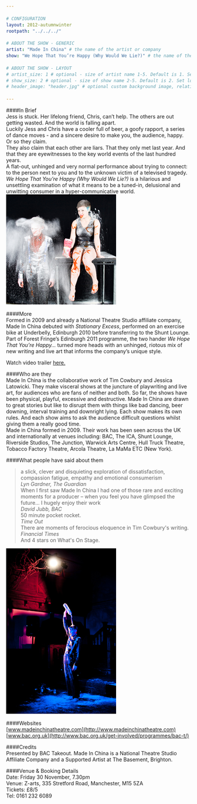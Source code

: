 ```yaml
---

# CONFIGURATION
layout: 2012-autumnwinter
rootpath: "../../../"

# ABOUT THE SHOW - GENERIC
artist: "Made In China" # the name of the artist or company
show: "We Hope That You’re Happy (Why Would We Lie?)" # the name of the show

# ABOUT THE SHOW - LAYOUT
# artist_size: 1 # optional - size of artist name 1-5. Default is 1. Set longer names to lower values
# show_size: 2 # optional - size of show name 2-5. Default is 2. Set longer names to lower values
# header_image: "header.jpg" # optional custom background image, relative to current page

---
```


####In Brief    
Jess is stuck. Her lifelong friend, Chris, can’t help. The others are out getting wasted. And the world is falling apart.    
Luckily Jess and Chris have a cooler full of beer, a goofy rapport, a series of dance moves - and a sincere desire to make you, the audience, happy.            
Or so they claim.    
They also claim that each other are liars. That they only met last year. And that they are eyewitnesses to the key world events of the last hundred years.                
A flat-out, unhinged and very normal performance about trying to connect: to the person next to you and to the unknown victim of a televised tragedy.            
*We Hope That You’re Happy (Why Would We Lie?)* is a hilarious and unsettling examination of what it means to be a tuned-in, delusional and unwitting consumer in a hyper-communicative world.    
![We Hope That You're Happy](Made-In-China_0134.jpg)    

####More    
Formed in 2009 and already a National Theatre Studio affiliate company, Made In China debuted with *Stationary Excess*, performed on an exercise bike at Underbelly, Edinburgh 2010 before transferring to the Shunt Lounge.  Part of Forest Fringe’s Edinburgh 2011 programme, the two hander *We Hope That You’re Happy…* turned more heads with an unhinged, riotous mix of new writing and live art that informs the company’s unique style.   

Watch video trailer [here.](http://vimeo.com/30622699)    

####Who are they    
Made In China is the collaborative work of Tim Cowbury and Jessica Latowicki. They make visceral shows at the juncture of playwriting and live art, for audiences who are fans of neither and both. So far, the shows have been physical, playful, excessive and destructive. Made In China are drawn to great stories but like to disrupt them with things like bad dancing, beer downing, interval training and downright lying. Each show makes its own rules. And each show aims to ask the audience difficult questions whilst giving them a really good time.            
Made in China formed in 2009. Their work has been seen across the UK and internationally at venues including: BAC, The ICA, Shunt Lounge, Riverside Studios, The Junction, Warwick Arts Centre, Hull Truck Theatre, Tobacco Factory Theatre, Arcola Theatre, La MaMa ETC (New York).    

####What people have said about them    
>a slick, clever and disquieting exploration of dissatisfaction, compassion fatigue, empathy and emotional consumerism<br>*Lyn Gardner, The Guardian*            
>When I first saw Made In China I had one of those rare and exciting moments for a producer – when you feel you have glimpsed the future… I hugely enjoy their work<br>*David Jubb, BAC*            
>50 minute pocket rocket.<br>*Time Out*            
>There are moments of ferocious eloquence in Tim Cowbury's writing.<br>*Financial Times*            
>And 4 stars on What's On Stage.    

![We Hope That You're Happy](wehopethat.jpg)    

####Websites    
[www.madeinchinatheatre.com](http://www.madeinchinatheatre.com)    
[www.bac.org.uk](http://www.bac.org.uk/get-involved/programmes/bac-t/)
      
####Credits     
Presented by BAC Takeout.  Made In China is a National Theatre Studio Affiliate Company and a Supported Artist at The Basement, Brighton.    

####Venue & Booking Details    
Date: Friday 30 November, 7.30pm    
Venue:	Z-arts, 335 Stretford Road, Manchester, M15 5ZA    
Tickets: £8/5    
Tel: 0161 232 6089    
